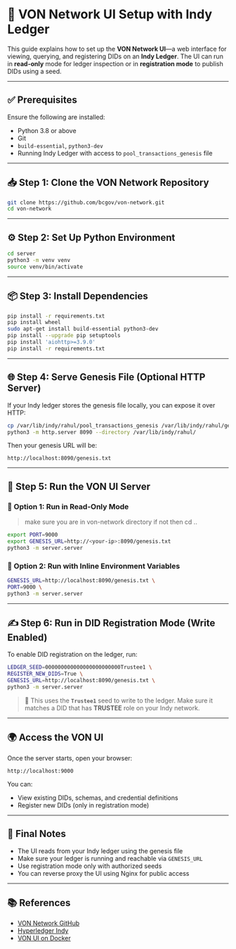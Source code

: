 
# 🧠 VON Network UI Setup with Indy Ledger

This guide explains how to set up the **VON Network UI**—a web interface for viewing, querying, and registering DIDs on an **Indy Ledger**. The UI can run in **read-only** mode for ledger inspection or in **registration mode** to publish DIDs using a seed.

---

## ✅ Prerequisites

Ensure the following are installed:

- Python 3.8 or above
- Git
- `build-essential`, `python3-dev`
- Running Indy Ledger with access to `pool_transactions_genesis` file

---

## 📥 Step 1: Clone the VON Network Repository

```bash
git clone https://github.com/bcgov/von-network.git
cd von-network
````

---

## ⚙️ Step 2: Set Up Python Environment

```bash
cd server
python3 -m venv venv
source venv/bin/activate
```

---

## 📦 Step 3: Install Dependencies

```bash
pip install -r requirements.txt
pip install wheel
sudo apt-get install build-essential python3-dev
pip install --upgrade pip setuptools
pip install 'aiohttp>=3.9.0'
pip install -r requirements.txt
```

---

## 🌐 Step 4: Serve Genesis File (Optional HTTP Server)

If your Indy ledger stores the genesis file locally, you can expose it over HTTP:

```bash
cp /var/lib/indy/rahul/pool_transactions_genesis /var/lib/indy/rahul/genesis.txt
python3 -m http.server 8090 --directory /var/lib/indy/rahul/
```

Then your genesis URL will be:

```
http://localhost:8090/genesis.txt
```

---

## 🚀 Step 5: Run the VON UI Server

### 🔹 Option 1: Run in Read-Only Mode
> make sure you are in von-network directory if not then cd ..
```bash
export PORT=9000
export GENESIS_URL=http://<your-ip>:8090/genesis.txt
python3 -m server.server
```

### 🔹 Option 2: Run with Inline Environment Variables

```bash
GENESIS_URL=http://localhost:8090/genesis.txt \
PORT=9000 \
python3 -m server.server
```

---

## ✍️ Step 6: Run in DID Registration Mode (Write Enabled)

To enable DID registration on the ledger, run:

```bash
LEDGER_SEED=000000000000000000000000Trustee1 \
REGISTER_NEW_DIDS=True \
GENESIS_URL=http://localhost:8090/genesis.txt \
python3 -m server.server
```

> 🔐 This uses the **`Trustee1`** seed to write to the ledger. Make sure it matches a DID that has **TRUSTEE** role on your Indy network.

---

## 🌍 Access the VON UI

Once the server starts, open your browser:

```
http://localhost:9000
```

You can:

* View existing DIDs, schemas, and credential definitions
* Register new DIDs (only in registration mode)

---

## 🧾 Final Notes

* The UI reads from your Indy ledger using the genesis file
* Make sure your ledger is running and reachable via `GENESIS_URL`
* Use registration mode only with authorized seeds
* You can reverse proxy the UI using Nginx for public access

---

## 📚 References

* [VON Network GitHub](https://github.com/bcgov/von-network)
* [Hyperledger Indy](https://github.com/hyperledger/indy-node)
* [VON UI on Docker](https://github.com/bcgov/von-network#docker-setup)

